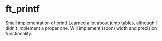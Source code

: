 # ft_printf
Small implementation of printf
Learned a lot about jump tables, although I didn't implement a proper one.
Will implement (soon) width and precision functionality.
